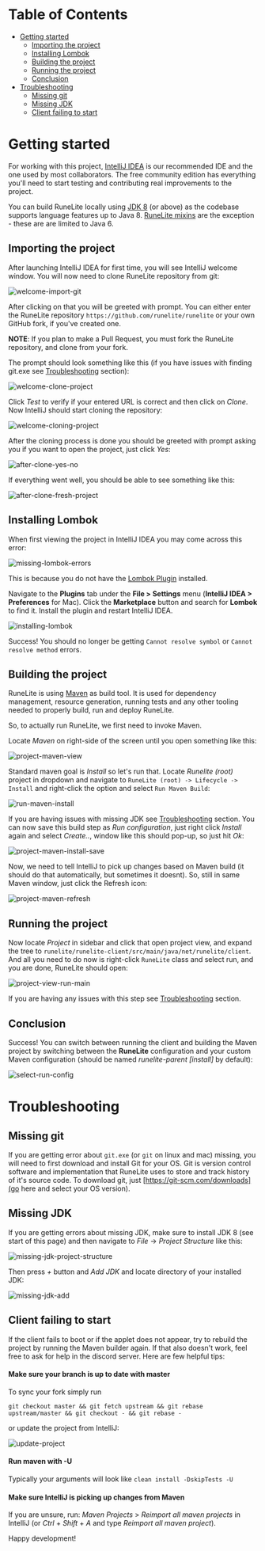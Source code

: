 # Table of Contents

* [Getting started](#getting-started)
  - [Importing the project](#importing-the-project)
  - [Installing Lombok](#installing-lombok)
  - [Building the project](#building-the-project)
  - [Running the project](#running-the-project)
  - [Conclusion](#conclusion)
* [Troubleshooting](#troubleshooting)
  - [Missing git](#missing-git)
  - [Missing JDK](#missing-jdk)
  - [Client failing to start](#client-failing-to-start)

# Getting started

For working with this project, [IntelliJ IDEA](https://www.jetbrains.com/idea/download) is our recommended IDE and the one used by most collaborators. The free community edition has everything you'll need to start testing and contributing real improvements to the project.

You can build RuneLite locally using [JDK 8](http://www.oracle.com/technetwork/java/javase/downloads/jdk8-downloads-2133151.html) (or above) as the codebase supports language features up to Java 8. [RuneLite mixins](https://github.com/runelite/runelite/wiki/Using-RuneLite's-mixins) are the exception - these are are limited to Java 6.

## Importing the project

After launching IntelliJ IDEA for first time, you will see IntelliJ welcome window. You will now need to clone RuneLite repository from git:

![welcome-import-git](https://i.imgur.com/bALnvDY.png)

After clicking on that you will be greeted with prompt. You can either enter the RuneLite repository `https://github.com/runelite/runelite` or your own GitHub fork, if you've created one.

**NOTE**: If you plan to make a Pull Request, you must fork the RuneLite repository, and clone from your fork.

The prompt should look something like this (if you have issues with finding git.exe see [Troubleshooting](#troubleshooting) section):

![welcome-clone-project](https://i.imgur.com/bQTTpV0.png)

Click *Test* to verify if your entered URL is correct and then click on *Clone*. Now IntelliJ should start cloning the repository:

![welcome-cloning-project](https://i.imgur.com/3jv107G.png)

After the cloning process is done you should be greeted with prompt asking you if you want to open the project, just click *Yes*:

![after-clone-yes-no](https://i.imgur.com/EvIbCBS.png)

If everything went well, you should be able to see something like this:

![after-clone-fresh-project](https://i.imgur.com/JOAFeMi.png)

## Installing Lombok

When first viewing the project in IntelliJ IDEA you may come across this error:

![missing-lombok-errors](https://i.imgur.com/a1YDonV.png)

This is because you do not have the [Lombok Plugin](https://plugins.jetbrains.com/plugin/6317-lombok-plugin) installed.

Navigate to the **Plugins** tab under the **File > Settings** menu (**IntelliJ IDEA > Preferences** for Mac). Click the **Marketplace** button and search for **Lombok** to find it. Install the plugin and restart IntelliJ IDEA.

![installing-lombok](https://i.imgur.com/PxzpCcO.png)

Success! You should no longer be getting ``Cannot resolve symbol`` or ``Cannot resolve method`` errors.

## Building the project

RuneLite is using [Maven](https://maven.apache.org/) as build tool. It is used for dependency management, resource generation, running tests and any other tooling needed to properly build, run and deploy RuneLite.

So, to actually run RuneLite, we first need to invoke Maven.

Locate *Maven* on right-side of the screen until you open something like this:

![project-maven-view](https://i.imgur.com/xIRxBN1.png)

Standard maven goal is *Install* so let's run that. Locate *Runelite (root)* project in dropdown and navigate to `RuneLite (root) -> Lifecycle -> Install` and right-click the option and select `Run Maven Build`:

![run-maven-install](https://i.imgur.com/MxTMK6o.png)

If you are having issues with missing JDK see [Troubleshooting](#troubleshooting) section.
You can now save this build step as *Run configuration*, just right click *Install* again and select *Create..*, window like this should pop-up, so just hit *Ok*:

![project-maven-install-save](https://i.imgur.com/vdJoJ7L.png)

Now, we need to tell IntelliJ to pick up changes based on Maven build (it should do that automatically, but sometimes it doesnt). So, still in same Maven window, just click the Refresh icon:

![project-maven-refresh](https://i.imgur.com/L2SmWtF.png)

## Running the project

Now locate *Project* in sidebar and click that open project view, and expand the tree to `runelite/runelite-client/src/main/java/net/runelite/client`. And all you need to do now is right-click `RuneLite` class and select run, and you are done, RuneLite should open:

![project-view-run-main](https://i.imgur.com/RXkMc48.png)

If you are having any issues with this step see [Troubleshooting](#troubleshooting) section.

## Conclusion

Success! You can switch between running the client and building the Maven project by switching between the **RuneLite** configuration and your custom Maven configuration (should be named *runelite-parent [install]* by default):

![select-run-config](https://i.imgur.com/zKSqojU.png)

# Troubleshooting

## Missing git

If you are getting error about `git.exe` (or `git` on linux and mac) missing, you will need to first download and install Git for your OS. Git is version control software and implementation that RuneLite uses to store and track history of it's source code. To download git, just [https://git-scm.com/downloads](go here and select your OS version).

## Missing JDK

If you are getting errors about missing JDK, make sure to install JDK 8 (see start of this page) and then navigate to *File* -> *Project Structure* like this:

![missing-jdk-project-structure](https://i.imgur.com/IzAKzOH.png)

Then press *+* button and *Add JDK* and locate directory of your installed JDK:

![missing-jdk-add](https://i.imgur.com/ZRHDAk3.png)

## Client failing to start

If the client fails to boot or if the applet does not appear, try to rebuild the project by running the Maven builder again. If that also doesn't work, feel free to ask for help in the discord server. Here are few helpful tips:

#### Make sure your branch is up to date with master

To sync your fork simply run

```
git checkout master && git fetch upstream && git rebase upstream/master && git checkout - && git rebase -
```
or update the project from IntelliJ:

![update-project](https://i.imgur.com/69R580v.png) 

#### Run maven with -U

Typically your arguments will look like `clean install -DskipTests -U`

#### Make sure IntelliJ is picking up changes from Maven

If you are unsure, run: *Maven Projects* > *Reimport all maven projects* in IntelliJ (or *Ctrl* + *Shift* + *A* and type *Reimport all maven project*).

Happy development!
